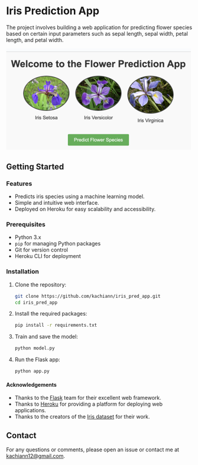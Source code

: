 # Iris Prediction App

The project involves building a web application for predicting flower species based on certain input parameters such as sepal length, sepal width, petal length, and petal width.

<img src="image.png" alt="Flower" width="500"/>


## Getting Started

### Features

- Predicts iris species using a machine learning model.
- Simple and intuitive web interface.
- Deployed on Heroku for easy scalability and accessibility.

### Prerequisites

- Python 3.x
- `pip` for managing Python packages
- Git for version control
- Heroku CLI for deployment

### Installation
1. Clone the repository:
   ```bash
   git clone https://github.com/kachiann/iris_pred_app.git
   cd iris_pred_app
2. Install the required packages:
    ```bash
    pip install -r requirements.txt
3. Train and save the model:
    ```bash
    python model.py
4. Run the Flask app:
    ```bash
    python app.py
#### Acknowledgements
- Thanks to the [Flask](https://flask.palletsprojects.com/) team for their excellent web framework.
- Thanks to [Heroku](https://www.heroku.com/) for providing a platform for deploying web applications.
- Thanks to the creators of the [Iris dataset](https://archive.ics.uci.edu/ml/datasets/iris) for their work.

## Contact

For any questions or comments, please open an issue or contact me at [kachiann12@gmail.com](kachiann12@gmail.com).
